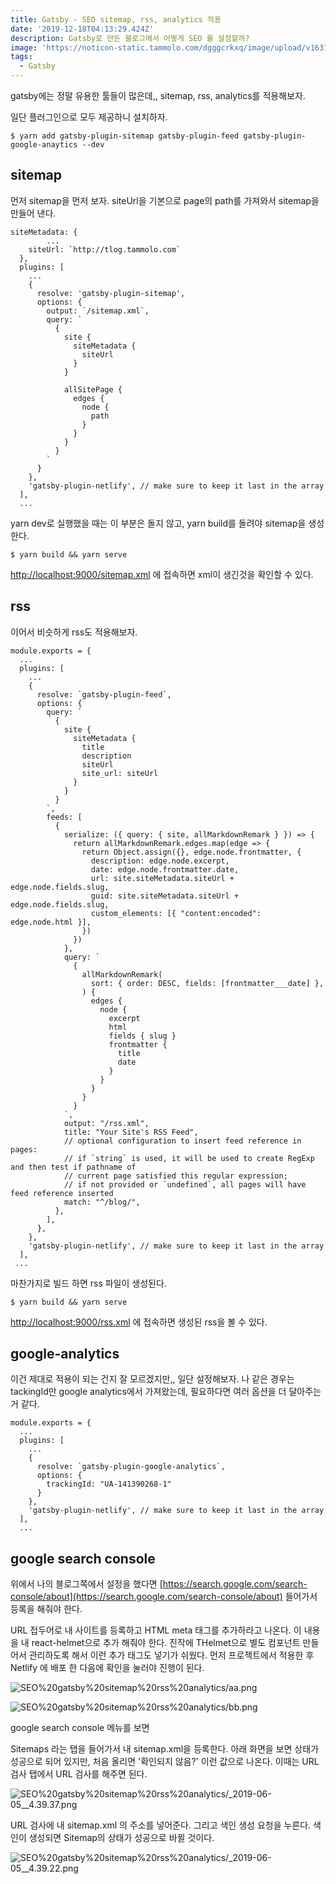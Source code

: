 ```yaml
---
title: Gatsby - SEO sitemap, rss, analytics 적용
date: '2019-12-18T04:13:29.424Z'
description: Gatsby로 만든 블로그에서 어떻게 SEO 를 설정할까?
image: 'https://noticon-static.tammolo.com/dgggcrkxq/image/upload/v1631952585/tlog/cover/gatsby_zucriz.jpg'
tags:
  - Gatsby
---
```



gatsby에는 정말 유용한 툴들이 많은데,, sitemap, rss, analytics를 적용해보자.

일단 플러그인으로 모두 제공하니 설치하자.

    $ yarn add gatsby-plugin-sitemap gatsby-plugin-feed gatsby-plugin-google-anaytics --dev

## sitemap

먼저 sitemap을 먼저 보자. siteUrl을 기본으로 page의 path를 가져와서 sitemap을 만들어 낸다.

    siteMetadata: {
    		...
        siteUrl: `http://tlog.tammolo.com`
      },
      plugins: [
        ...
        {
          resolve: 'gatsby-plugin-sitemap',
          options: {
            output: `/sitemap.xml`,
            query: `
              {
                site {
                  siteMetadata {
                    siteUrl
                  }
                }
                
                allSitePage {
                  edges {
                    node {
                      path
                    }
                  }
                }
              }
            `
          }
        },
        'gatsby-plugin-netlify', // make sure to keep it last in the array
      ],
      ...

yarn dev로 실행했을 때는 이 부분은 돌지 않고, yarn build를 돌려야 sitemap을 생성한다.

    $ yarn build && yarn serve

[http://localhost:9000/sitemap.xml](http://localhost:9000/sitemap.xml)  에 접속하면 xml이 생긴것을 확인할 수 있다.

## rss

이어서 비슷하게 rss도 적용해보자.

    module.exports = {
      ...
      plugins: [
        ...
        {
          resolve: `gatsby-plugin-feed`,
          options: {
            query: `
              {
                site {
                  siteMetadata {
                    title
                    description
                    siteUrl
                    site_url: siteUrl
                  }
                }
              }
            `,
            feeds: [
              {
                serialize: ({ query: { site, allMarkdownRemark } }) => {
                  return allMarkdownRemark.edges.map(edge => {
                    return Object.assign({}, edge.node.frontmatter, {
                      description: edge.node.excerpt,
                      date: edge.node.frontmatter.date,
                      url: site.siteMetadata.siteUrl + edge.node.fields.slug,
                      guid: site.siteMetadata.siteUrl + edge.node.fields.slug,
                      custom_elements: [{ "content:encoded": edge.node.html }],
                    })
                  })
                },
                query: `
                  {
                    allMarkdownRemark(
                      sort: { order: DESC, fields: [frontmatter___date] },
                    ) {
                      edges {
                        node {
                          excerpt
                          html
                          fields { slug }
                          frontmatter {
                            title
                            date
                          }
                        }
                      }
                    }
                  }
                `,
                output: "/rss.xml",
                title: "Your Site's RSS Feed",
                // optional configuration to insert feed reference in pages:
                // if `string` is used, it will be used to create RegExp and then test if pathname of
                // current page satisfied this regular expression;
                // if not provided or `undefined`, all pages will have feed reference inserted
                match: "^/blog/",
              },
            ],
          },
        },
        'gatsby-plugin-netlify', // make sure to keep it last in the array
      ],
     ...

마찬가지로 빌드 하면 rss 파일이 생성된다.

    $ yarn build && yarn serve

[http://localhost:9000/rss.xml](http://localhost:9000/rss.xml) 에 접속하면 생성된 rss을 볼 수 있다.

## google-analytics

이건 제대로 적용이 되는 건지 잘 모르겠지만,, 일단 설정해보자. 나 같은 경우는 tackingId만 google analytics에서 가져왔는데, 필요하다면 여러 옵션을 더 달아주는 거 같다.

    module.exports = {
      ...
      plugins: [
        ...
        {
          resolve: `gatsby-plugin-google-analytics`,
          options: {
            trackingId: "UA-141390268-1"
          }
        },
        'gatsby-plugin-netlify', // make sure to keep it last in the array
      ],
      ...

## google search console

위에서 나의 블로그쪽에서 설정을 했다면 [https://search.google.com/search-console/about](https://search.google.com/search-console/about) 들어가서 등록을 해줘야 한다.

URL 접두어로 내 사이트를 등록하고 HTML meta 태그를 추가하라고 나온다. 이 내용을 내 react-helmet으로 추가 해줘야 한다. 진작에 THelmet으로 별도 컴포넌트 만들어서 관리하도록 해서 이런 추가 태그도 넣기가 쉬웠다. 먼저 프로젝트에서 적용한 후 Netlify 에 배포 한 다음에 확인을 눌러야 진행이 된다.

![SEO%20gatsby%20sitemap%20rss%20analytics/aa.png](SEO%20gatsby%20sitemap%20rss%20analytics/aa.png)

![SEO%20gatsby%20sitemap%20rss%20analytics/bb.png](SEO%20gatsby%20sitemap%20rss%20analytics/bb.png)

google search console 메뉴를 보면 

Sitemaps 라는 탭을 들어가서 내 sitemap.xml을 등록한다. 아래 화면을 보면 상태가 성공으로 되어 있지만, 처음 올리면 '확인되지 않음?' 이런 값으로 나온다. 이때는 URL 검사 탭에서 URL 검사를 해주면 된다.

![SEO%20gatsby%20sitemap%20rss%20analytics/_2019-06-05__4.39.37.png](SEO%20gatsby%20sitemap%20rss%20analytics/_2019-06-05__4.39.37.png)

URL 검사에 내 sitemap.xml 의 주소를 넣어준다. 그리고 색인 생성 요청을 누른다. 색인이 생성되면 Sitemap의 상태가 성공으로 바뀔 것이다.

![SEO%20gatsby%20sitemap%20rss%20analytics/_2019-06-05__4.39.22.png](SEO%20gatsby%20sitemap%20rss%20analytics/_2019-06-05__4.39.22.png)